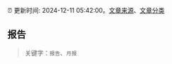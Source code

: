 :alarm_clock: 更新时间: 2024-12-11 05:42:00。[文章来源](/README.md)、[文章分类](/TAGS.md)

## 报告


> 关键字：`报告`、`月报`



